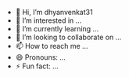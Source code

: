 - 👋 Hi, I’m dhyanvenkat31
- 👀 I’m interested in ...
- 🌱 I’m currently learning ...
- 💞️ I’m looking to collaborate on ...
- 📫 How to reach me ...
- 😄 Pronouns: ...
- ⚡ Fun fact: ...

<!---
dhyanvenkat31/dhyanvenkat31 is a ✨ special ✨ repository because its `README.md` (this file) appears on your GitHub profile.
You can click the Preview link to take a look at your changes.

